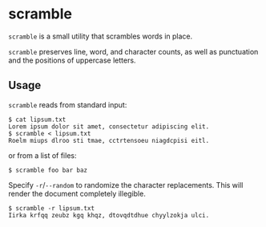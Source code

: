 # scramble

`scramble` is a small utility that scrambles words in place.

`scramble` preserves line, word, and character counts, as well as punctuation and the positions of uppercase letters.

## Usage

`scramble` reads from standard input:

    $ cat lipsum.txt
    Lorem ipsum dolor sit amet, consectetur adipiscing elit.
    $ scramble < lipsum.txt
    Roelm miups dlroo sti tmae, cctrtensoeu niagdcpisi eitl.

or from a list of files:

    $ scramble foo bar baz

Specify `-r`/`--random` to randomize the character replacements. This will render the document completely illegible.

    $ scramble -r lipsum.txt
    Iirka krfqq zeubz kgq khqz, dtovqdtdhue chyylzokja ulci.
